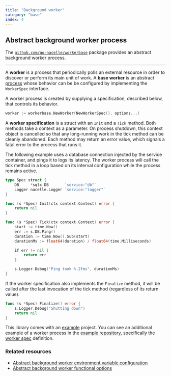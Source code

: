 ```yaml
---
title: "Background worker"
category: "base"
index: 4
---
```


## Abstract background worker process

The [`github.com/go-nacelle/workerbase`](https://github.com/go-nacelle/workerbase) package provides an abstract background worker process.

---

A **worker** is a process that periodically polls an external resource in order to discover or perform its main unit of work. A **base worker** is an abstract [process](/docs/topics/process) whose behavior can be be configured by implementing the `WorkerSpec` interface.

A worker process is created by supplying a specification, described below, that controls its behavior.

```go
worker := workerbase.NewWorker(NewWorkerSpec(), options...)
```

A **worker specification** is a struct with an `Init` and a `Tick` method. Both methods take a context as a parameter. On process shutdown, this context object is cancelled so that any long-running work in the tick method can be cleanly abandoned. Each method may return an error value, which signals a fatal error to the process that runs it.

The following example uses a database connection injected by the service container, and pings it to logs its latency. The worker process will call the tick method in a loop based on its interval configuration while the process remains active.

```go
type Spec struct {
    DB     *sqlx.DB       `service:"db"`
    Logger nacelle.Logger `service:"logger"`
}

func (s *Spec) Init(ctx context.Context) error {
    return nil
}

func (s *Spec) Tick(ctx context.Context) error {
    start := time.Now()
    err := s.DB.Ping()
    duration := time.Now().Sub(start)
    durationMs := float64(duration) / float64(time.Milliseconds)

    if err != nil {
        return err
    }

    s.Logger.Debug("Ping took %.2fms", durationMs)
}
```

If the worker specification also implements the `Finalize` method, it will be called after the last invocation of the tick method (regardless of its return value).

```go
func (s *Spec) Finalize() error {
    s.Logger.Debug("Shutting down")
    return nil
}
```

This library comes with an [example](https://github.com/go-nacelle/workerbase/tree/main/example) project. You can see an additional example of a worker process in the [example repository](https://github.com/go-nacelle/example), specifically the [worker spec](https://github.com/go-nacelle/example/blob/843979aaa86786784a1ca3646e8d0d1f69e29c65/cmd/worker/worker_spec.go#L15) definition.

### Related resources

- [Abstract background worker environment variable configuration](/docs/ref/envvars_workerbase)
- [Abstract background worker functional options](/docs/ref/options_workerbase)

